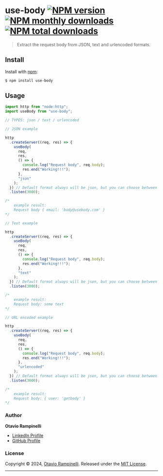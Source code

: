 # use-body [![NPM version](https://img.shields.io/npm/v/use-body.svg?style=flat)](https://www.npmjs.com/package/use-body) [![NPM monthly downloads](https://img.shields.io/npm/dm/use-body.svg?style=flat)](https://npmjs.org/package/use-body) [![NPM total downloads](https://img.shields.io/npm/dt/use-body.svg?style=flat)](https://npmjs.org/package/use-body)

> Extract the request body from JSON, text and urlencoded formats.

## Install

Install with [npm](https://www.npmjs.com/):

```sh
$ npm install use-body
```

## Usage

```js
import http from "node:http";
import useBody from "use-body";

// TYPES: json / text / urlencoded

// JSON example

http
  .createServer((req, res) => {
    useBody(
      req,
      res,
      () => {
        console.log("Request body", req.body);
        res.end("Working!!!");
      },
      "json"
    );
  }) // Default format always will be json, but you can choose between json, text and urlencoded as formats
  .listen(3000);

/*
    example result: 
    Request body { email: 'body@usebody.com' }
*/

// Text example

http
  .createServer((req, res) => {
    useBody(
      req,
      res,
      () => {
        console.log("Request body", req.body);
        res.end("Working!!!");
      },
      "text"
    );
  }) // Default format always will be json, but you can choose between json, text and urlencoded as formats
  .listen(3000);

/*
    example result: 
    Request body: some text 
*/

// URL encoded example

http
  .createServer((req, res) => {
    useBody(
      req,
      res,
      () => {
        console.log("Request body", req.body);
        res.end("Working!!!");
      },
      "urlencoded"
    );
  }) // Default format always will be json, but you can choose between json, text and urlencoded as formats
  .listen(3000);

/*
    example result: 
    Request body: { user: 'getbody' }
*/
```

### Author

**Otavio Rampinelli**

- [LinkedIn Profile](https://linkedin.com/in/otarampinelli)
- [GitHub Profile](https://github.com/otarampinelli)

### License

Copyright © 2024, [Otavio Rampinelli](https://github.com/otarampinelli).
Released under the [MIT License](LICENSE).

---
